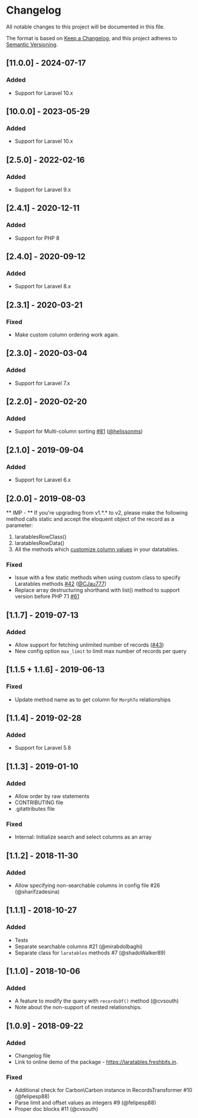 # Changelog
All notable changes to this project will be documented in this file.

The format is based on [Keep a Changelog](https://keepachangelog.com/en/1.0.0/),
and this project adheres to [Semantic Versioning](https://semver.org/spec/v2.0.0.html).

## [11.0.0] - 2024-07-17
### Added
- Support for Laravel 10.x

## [10.0.0] - 2023-05-29
### Added
- Support for Laravel 10.x

## [2.5.0] - 2022-02-16
### Added
- Support for Laravel 9.x

## [2.4.1] - 2020-12-11
### Added
- Support for PHP 8

## [2.4.0] - 2020-09-12
### Added
- Support for Laravel 8.x

## [2.3.1] - 2020-03-21
### Fixed
- Make custom column ordering work again.

## [2.3.0] - 2020-03-04
### Added
- Support for Laravel 7.x

## [2.2.0] - 2020-02-20
### Added
- Support for Multi-column sorting [#81](https://github.com/freshbitsweb/laratables/pull/81) ([@helissonms](https://github.com/helissonms))

## [2.1.0] - 2019-09-04
### Added
- Support for Laravel 6.x

## [2.0.0] - 2019-08-03
** IMP -  ** If you're upgrading from v1.\*.\* to v2, please make the following method calls static and accept the eloquent object of the record as a parameter:
1) laratablesRowClass()
2) laratablesRowData()
3) All the methods which [customize column values](https://github.com/freshbitsweb/laratables#customizing-column-values) in your datatables.

### Fixed
- Issue with a few static methods when using custom class to specify Laratables methods [#42](https://github.com/freshbitsweb/laratables/issues/42) ([@CJau777](https://github.com/CJau777))
- Replace array destructuring shorthand with list() method to support version before PHP 7.1 [#61](https://github.com/freshbitsweb/laratables/issues/61)

## [1.1.7] - 2019-07-13
### Added
- Allow support for fetching unlimited number of records ([#43](https://github.com/freshbitsweb/laratables/issues/43))
- New config option `max_limit` to limit max number of records per query

## [1.1.5 + 1.1.6] - 2019-06-13
### Fixed
- Update method name as to get column for `MorphTo` relationships

## [1.1.4] - 2019-02-28
### Added
- Support for Laravel 5.8

## [1.1.3] - 2019-01-10
### Added
- Allow order by raw statements
- CONTRIBUTING file
- .gitattributes file

### Fixed
- Internal: Initialize search and select columns as an array

## [1.1.2] - 2018-11-30
### Added
- Allow specifying non-searchable columns in config file #26 (@sharifzadesina)

## [1.1.1] - 2018-10-27
### Added
- Tests
- Separate searchable columns #21 (@mirabdolbaghi)
- Separate class for `laratables` methods #7 (@shadoWalker89)

## [1.1.0] - 2018-10-06
### Added
- A feature to modify the query with `recordsOf()` method (@cvsouth)
- Note about the non-support of nested relationships.

## [1.0.9] - 2018-09-22
### Added
- Changelog file
- Link to online demo of the package - https://laratables.freshbits.in.

### Fixed
- Additional check for Carbon\Carbon instance in RecordsTransformer #10 (@felipesp88)
- Parse limit and offset values as integers #9 (@felipesp88)
- Proper doc blocks #11 (@cvsouth)
